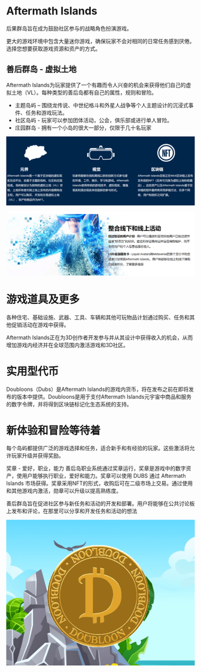 # Aftermath Islands

后果群岛旨在成为鼓励社区参与的战略角色扮演游戏。

更大的游戏环境中包含大量迷你游戏，确保玩家不会对相同的日常任务感到厌倦。选择您想要获取游戏资源和资产的方式。

## 善后群岛 - 虚拟土地

Aftermath Islands为玩家提供了一个有趣而令人兴奋的机会来获得他们自己的虚拟土地（VL）。每种类型的善后岛都有自己的属性，规则和冒险。

- 主题岛屿 – 围绕龙传说、中世纪格斗和外星人战争等个人主题设计的沉浸式事件、任务和游戏玩法。
- 社区岛屿 - 玩家可以参加团体活动，公会，俱乐部或进行单人冒险。
- 庄园群岛 - 拥有一个小岛的很大一部分，仅限于几十名玩家

![image-20220802162755621](image-20220802162755621.png)

![image-20220802162840573](image-20220802162840573.png)

# 游戏道具及更多

各种住宅、基础设施、武器、工具、车辆和其他可玩物品计划通过购买、任务和其他促销活动在游戏中获得。

Aftermath Islands正在为3D创作者开发参与并从其设计中获得收入的机会，从而增加游戏内经济并在全球范围内激活游戏和3D社区。

# 实用型代币

Doubloons（Dubs）是Aftermath Islands的游戏内货币，将在发布之前在即将发布的版本中提供。Doubloons是用于支付Aftermath Islands元宇宙中商品和服务的数字令牌，并将得到区块链标记化生态系统的支持。

# 新体验和冒险等待着

每个岛屿都提供广泛的游戏选择和任务，适合新手和有经验的玩家。这些激活将允许玩家升级并获得奖励。

奖章 - 爱好，职业，能力
善后岛职业系统通过奖章运行，奖章是游戏中的数字资产，使用户能够执行职业，爱好和能力。奖章可以使用 DUBS 通过 Aftermath Islands 市场获得。奖章采用NFT的形式，收购后可在二级市场上交易。通过使用和其他游戏内激活，勋章可以升级以提高熟练度。

善后群岛旨在促进社区参与新任务和活动的开发和部署。用户将能够在公共讨论板上发布和评论，在那里可以分享和开发任务和活动的想法


![image-20220802162950762](image-20220802162950762.png)
